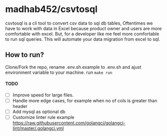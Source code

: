 # madhab452/csvtosql

csvtosql is a cli tool to convert csv data to sql db tables,
Oftentimes we have to work with data in Excel because product owner and users are more comfortable with excel. But, for a developer like me feel more comfortable to run sql queries. This will automate your data migration from excel to sql.

## How to run?

Clone/Fork the repo, rename .env.sh.example to .env.sh and ajust environment variable to your machine.
run `make run `

#### TODO

- [ ] Improve speed for large files.
- [ ] Handle more edge cases, for example when no of cols is greater than header
- [ ] Add mysql as optional db
- [ ] Customize linter rule
	example https://raw.githubusercontent.com/golangci/golangci-lint/master/.golangci.yml

